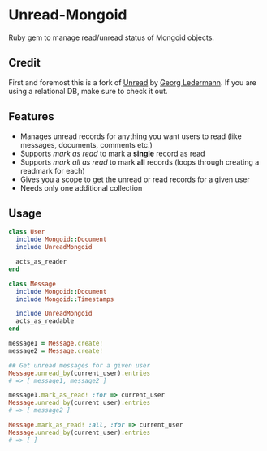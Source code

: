 Unread-Mongoid
======

Ruby gem to manage read/unread status of Mongoid objects.

## Credit
First and foremost this is a fork of [Unread](https://github.com/ledermann/unread) by [Georg Ledermann](http://www.georg-ledermann.de). If you are using a relational DB, make sure to check it out.

## Features

* Manages unread records for anything you want users to read (like messages, documents, comments etc.)
* Supports _mark as read_ to mark a **single** record as read
* Supports _mark all as read_ to mark **all** records (loops through creating a readmark for each)
* Gives you a scope to get the unread or read records for a given user
* Needs only one additional collection

## Usage

```ruby
class User
  include Mongoid::Document
  include UnreadMongoid

  acts_as_reader
end

class Message
  include Mongoid::Document
  include Mongoid::Timestamps

  include UnreadMongoid
  acts_as_readable
end

message1 = Message.create!
message2 = Message.create!

## Get unread messages for a given user
Message.unread_by(current_user).entries
# => [ message1, message2 ]

message1.mark_as_read! :for => current_user
Message.unread_by(current_user).entries
# => [ message2 ]

Message.mark_as_read! :all, :for => current_user
Message.unread_by(current_user).entries
# => [ ]
```
